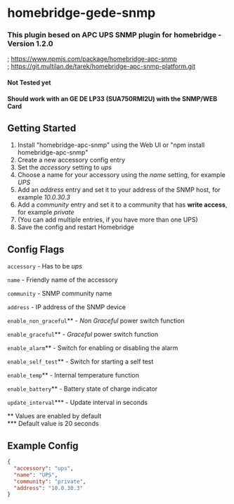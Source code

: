 # homebridge-gede-snmp
### This plugin besed on APC UPS SNMP plugin for homebridge - Version 1.2.0
; https://www.npmjs.com/package/homebridge-apc-snmp  \
; https://git.multilan.de/tarek/homebridge-apc-snmp-platform.git
#### Not Tested yet
#### Should work with an GE DE LP33 (SUA750RMI2U) with the SNMP/WEB Card


## Getting Started
1. Install "homebridge-apc-snmp" using the Web UI or "npm install homebridge-apc-snmp"
2. Create a new accessory config entry
3. Set the *accessory* setting to *ups*
4. Choose a name for your accessory using the *name* setting, for example *UPS*
5. Add an *address* entry and set it to your address of the SNMP host, for example *10.0.30.3*
6. Add a *community* entry and set it to a community that has **write access**, for example *private*
7. (You can add multiple entries, if you have more than one UPS)
8. Save the config and restart Homebridge

## Config Flags

`accessory` - Has to be *ups*

`name` - Friendly name of the accessory

`community` - SNMP community name

`address` - IP address of the SNMP device

`enable_non_graceful`** - *Non Graceful* power switch function

`enable_graceful`** - *Graceful* power switch function

`enable_alarm`** - Switch for enabling or disabling the alarm

`enable_self_test`** - Switch for starting a self test

`enable_temp`** - Internal temperature function

`enable_battery`** - Battery state of charge indicator

`update_interval`*** - Update interval in seconds

** Values are enabled by default\
*** Default value is 20 seconds


## Example Config
```json
{
  "accessory": "ups",                
  "name": "UPS",                     
  "community": "private",             
  "address": "10.0.30.3"
}
```
